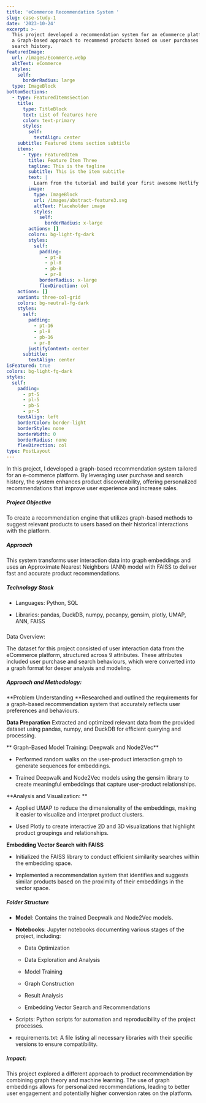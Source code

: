 ```yaml
---
title: 'eCommerce Recommendation System '
slug: case-study-1
date: '2023-10-24'
excerpt: >-
  This project developed a recommendation system for an eCommerce platform using
  a Graph-based approach to recommend products based on user purchases and
  search history. 
featuredImage:
  url: /images/Ecommerce.webp
  altText: eCommerce
  styles:
    self:
      borderRadius: large
  type: ImageBlock
bottomSections:
  - type: FeaturedItemsSection
    title:
      type: TitleBlock
      text: List of features here
      color: text-primary
      styles:
        self:
          textAlign: center
    subtitle: Featured items section subtitle
    items:
      - type: FeaturedItem
        title: Feature Item Three
        tagline: This is the tagline
        subtitle: This is the item subtitle
        text: |
          Learn from the tutorial and build your first awesome Netlify site.
        image:
          type: ImageBlock
          url: /images/abstract-feature3.svg
          altText: Placeholder image
          styles:
            self:
              borderRadius: x-large
        actions: []
        colors: bg-light-fg-dark
        styles:
          self:
            padding:
              - pt-8
              - pl-8
              - pb-8
              - pr-8
            borderRadius: x-large
            flexDirection: col
    actions: []
    variant: three-col-grid
    colors: bg-neutral-fg-dark
    styles:
      self:
        padding:
          - pt-16
          - pl-8
          - pb-16
          - pr-8
        justifyContent: center
      subtitle:
        textAlign: center
isFeatured: true
colors: bg-light-fg-dark
styles:
  self:
    padding:
      - pt-5
      - pl-5
      - pb-5
      - pr-5
    textAlign: left
    borderColor: border-light
    borderStyle: none
    borderWidth: 0
    borderRadius: none
    flexDirection: col
type: PostLayout
---
```

In this project, I developed a graph-based recommendation system tailored for an e-commerce platform. By leveraging user purchase and search history, the system enhances product discoverability, offering personalized recommendations that improve user experience and increase sales.

##### Project Objective

To create a recommendation engine that utilizes graph-based methods to suggest relevant products to users based on their historical interactions with the platform.

##### Approach

This system transforms user interaction data into graph embeddings and uses an Approximate Nearest Neighbors (ANN) model with FAISS to deliver fast and accurate product recommendations.

##### Technology Stack

*   Languages: Python, SQL

*   Libraries: pandas, DuckDB, numpy, pecanpy, gensim, plotly, UMAP, ANN, FAISS

#####

Data Overview:

The dataset for this project consisted of user interaction data from the eCommerce platform, structured across 9 attributes. These attributes included user purchase and search behaviours, which were converted into a graph format for deeper analysis and modeling.

##### Approach and Methodology:

\*\*Problem Understanding
\*\*Researched and outlined the requirements for a graph-based recommendation system that accurately reflects user preferences and behaviours.

**Data Preparation**
Extracted and optimized relevant data from the provided dataset using pandas, numpy, and DuckDB for efficient querying and processing.

\*\*
Graph-Based Model Training: Deepwalk and Node2Vec\*\*

*   Performed random walks on the user-product interaction graph to generate sequences for embeddings.

*   Trained Deepwalk and Node2Vec models using the gensim library to create meaningful embeddings that capture user-product relationships.

\*\*Analysis and Visualization:
\*\*

*   Applied UMAP to reduce the dimensionality of the embeddings, making it easier to visualize and interpret product clusters.

*   Used Plotly to create interactive 2D and 3D visualizations that highlight product groupings and relationships.

**Embedding Vector Search with FAISS**

*   Initialized the FAISS library to conduct efficient similarity searches within the embedding space.

*   Implemented a recommendation system that identifies and suggests similar products based on the proximity of their embeddings in the vector space.

##### Folder Structure

*   **Model**: Contains the trained Deepwalk and Node2Vec models.

*   **Notebooks**: Jupyter notebooks documenting various stages of the project, including:

    *   Data Optimization

    *   Data Exploration and Analysis

    *   Model Training

    *   Graph Construction

    *   Result Analysis

    *   Embedding Vector Search and Recommendations

<!---->

*   Scripts: Python scripts for automation and reproducibility of the project processes.

*   requirements.txt: A file listing all necessary libraries with their specific versions to ensure compatibility.

##### Impact:

This project explored a different approach to product recommendation by combining graph theory and machine learning. The use of graph embeddings allows for personalized recommendations, leading to better user engagement and potentially higher conversion rates on the platform.
